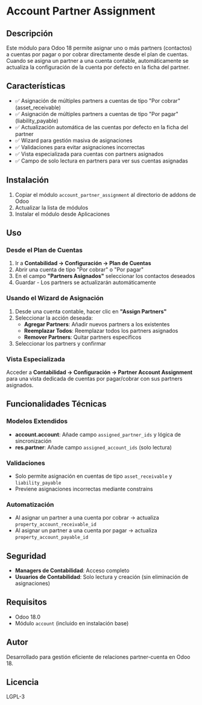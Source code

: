 # Account Partner Assignment

## Descripción

Este módulo para Odoo 18 permite asignar uno o más partners (contactos) a cuentas por pagar o por cobrar directamente desde el plan de cuentas. Cuando se asigna un partner a una cuenta contable, automáticamente se actualiza la configuración de la cuenta por defecto en la ficha del partner.

## Características

- ✅ Asignación de múltiples partners a cuentas de tipo "Por cobrar" (asset_receivable)
- ✅ Asignación de múltiples partners a cuentas de tipo "Por pagar" (liability_payable)  
- ✅ Actualización automática de las cuentas por defecto en la ficha del partner
- ✅ Wizard para gestión masiva de asignaciones
- ✅ Validaciones para evitar asignaciones incorrectas
- ✅ Vista especializada para cuentas con partners asignados
- ✅ Campo de solo lectura en partners para ver sus cuentas asignadas

## Instalación

1. Copiar el módulo `account_partner_assignment` al directorio de addons de Odoo
2. Actualizar la lista de módulos
3. Instalar el módulo desde Aplicaciones

## Uso

### Desde el Plan de Cuentas

1. Ir a **Contabilidad → Configuración → Plan de Cuentas**
2. Abrir una cuenta de tipo "Por cobrar" o "Por pagar"
3. En el campo **"Partners Asignados"** seleccionar los contactos deseados
4. Guardar - Los partners se actualizarán automáticamente

### Usando el Wizard de Asignación

1. Desde una cuenta contable, hacer clic en **"Assign Partners"**
2. Seleccionar la acción deseada:
   - **Agregar Partners**: Añadir nuevos partners a los existentes
   - **Reemplazar Todos**: Reemplazar todos los partners asignados
   - **Remover Partners**: Quitar partners específicos
3. Seleccionar los partners y confirmar

### Vista Especializada

Acceder a **Contabilidad → Configuración → Partner Account Assignment** para una vista dedicada de cuentas por pagar/cobrar con sus partners asignados.

## Funcionalidades Técnicas

### Modelos Extendidos

- **account.account**: Añade campo `assigned_partner_ids` y lógica de sincronización
- **res.partner**: Añade campo `assigned_account_ids` (solo lectura)

### Validaciones

- Solo permite asignación en cuentas de tipo `asset_receivable` y `liability_payable`
- Previene asignaciones incorrectas mediante constrains

### Automatización

- Al asignar un partner a una cuenta por cobrar → actualiza `property_account_receivable_id`
- Al asignar un partner a una cuenta por pagar → actualiza `property_account_payable_id`

## Seguridad

- **Managers de Contabilidad**: Acceso completo
- **Usuarios de Contabilidad**: Solo lectura y creación (sin eliminación de asignaciones)

## Requisitos

- Odoo 18.0
- Módulo `account` (incluido en instalación base)

## Autor

Desarrollado para gestión eficiente de relaciones partner-cuenta en Odoo 18.

## Licencia

LGPL-3